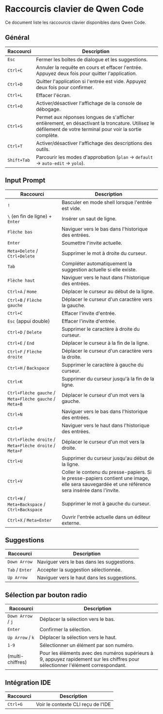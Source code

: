 # Raccourcis clavier de Qwen Code

Ce document liste les raccourcis clavier disponibles dans Qwen Code.

## Général

| Raccourci   | Description                                                                                                           |
| ----------- | --------------------------------------------------------------------------------------------------------------------- |
| `Esc`       | Fermer les boîtes de dialogue et les suggestions.                                                                     |
| `Ctrl+C`    | Annuler la requête en cours et effacer l'entrée. Appuyez deux fois pour quitter l'application.                        |
| `Ctrl+D`    | Quitter l'application si l'entrée est vide. Appuyez deux fois pour confirmer.                                         |
| `Ctrl+L`    | Effacer l'écran.                                                                                                      |
| `Ctrl+O`    | Activer/désactiver l'affichage de la console de débogage.                                                             |
| `Ctrl+S`    | Permet aux réponses longues de s'afficher entièrement, en désactivant la troncature. Utilisez le défilement de votre terminal pour voir la sortie complète. |
| `Ctrl+T`    | Activer/désactiver l'affichage des descriptions des outils.                                                           |
| `Shift+Tab` | Parcourir les modes d'approbation (`plan` → `default` → `auto-edit` → `yolo`).                                        |

## Input Prompt

| Raccourci                                          | Description                                                                                                                         |
| -------------------------------------------------- | ----------------------------------------------------------------------------------------------------------------------------------- |
| `!`                                                | Basculer en mode shell lorsque l'entrée est vide.                                                                                   |
| `\` (en fin de ligne) + `Enter`                    | Insérer un saut de ligne.                                                                                                           |
| `Flèche bas`                                       | Naviguer vers le bas dans l'historique des entrées.                                                                                 |
| `Enter`                                            | Soumettre l'invite actuelle.                                                                                                        |
| `Meta+Delete` / `Ctrl+Delete`                      | Supprimer le mot à droite du curseur.                                                                                               |
| `Tab`                                              | Compléter automatiquement la suggestion actuelle si elle existe.                                                                    |
| `Flèche haut`                                      | Naviguer vers le haut dans l'historique des entrées.                                                                                |
| `Ctrl+A` / `Home`                                  | Déplacer le curseur au début de la ligne.                                                                                           |
| `Ctrl+B` / `Flèche gauche`                         | Déplacer le curseur d'un caractère vers la gauche.                                                                                  |
| `Ctrl+C`                                           | Effacer l'invite d'entrée.                                                                                                          |
| `Esc` (appui double)                               | Effacer l'invite d'entrée.                                                                                                          |
| `Ctrl+D` / `Delete`                                | Supprimer le caractère à droite du curseur.                                                                                         |
| `Ctrl+E` / `End`                                   | Déplacer le curseur à la fin de la ligne.                                                                                           |
| `Ctrl+F` / `Flèche droite`                         | Déplacer le curseur d'un caractère vers la droite.                                                                                  |
| `Ctrl+H` / `Backspace`                             | Supprimer le caractère à gauche du curseur.                                                                                         |
| `Ctrl+K`                                           | Supprimer du curseur jusqu'à la fin de la ligne.                                                                                    |
| `Ctrl+Flèche gauche` / `Meta+Flèche gauche` / `Meta+B` | Déplacer le curseur d'un mot vers la gauche.                                                                                        |
| `Ctrl+N`                                           | Naviguer vers le bas dans l'historique des entrées.                                                                                 |
| `Ctrl+P`                                           | Naviguer vers le haut dans l'historique des entrées.                                                                                |
| `Ctrl+Flèche droite` / `Meta+Flèche droite` / `Meta+F` | Déplacer le curseur d'un mot vers la droite.                                                                                        |
| `Ctrl+U`                                           | Supprimer du curseur jusqu'au début de la ligne.                                                                                    |
| `Ctrl+V`                                           | Coller le contenu du presse-papiers. Si le presse-papiers contient une image, elle sera sauvegardée et une référence sera insérée dans l'invite. |
| `Ctrl+W` / `Meta+Backspace` / `Ctrl+Backspace`     | Supprimer le mot à gauche du curseur.                                                                                               |
| `Ctrl+X` / `Meta+Enter`                            | Ouvrir l'entrée actuelle dans un éditeur externe.                                                                                   |

## Suggestions

| Raccourci       | Description                           |
| --------------- | ------------------------------------- |
| `Down Arrow`    | Naviguer vers le bas dans les suggestions. |
| `Tab` / `Enter` | Accepter la suggestion sélectionnée.  |
| `Up Arrow`      | Naviguer vers le haut dans les suggestions. |

## Sélection par bouton radio

| Raccourci          | Description                                                                                                   |
| ------------------ | ------------------------------------------------------------------------------------------------------------- |
| `Down Arrow` / `j` | Déplacer la sélection vers le bas.                                                                            |
| `Enter`            | Confirmer la sélection.                                                                                       |
| `Up Arrow` / `k`   | Déplacer la sélection vers le haut.                                                                           |
| `1-9`              | Sélectionner un élément par son numéro.                                                                       |
| (multi-chiffres)   | Pour les éléments avec des numéros supérieurs à 9, appuyez rapidement sur les chiffres pour sélectionner l'élément correspondant. |

## Intégration IDE

| Raccourci | Description                          |
| --------- | ------------------------------------ |
| `Ctrl+G`  | Voir le contexte CLI reçu de l'IDE   |